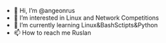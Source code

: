 - 👋 Hi, I’m @angeonrus
- 👀 I’m interested in Linux and Network Competitions
- 🌱 I’m currently learning Linux&BashSctipts&Python
- 📫 How to reach me Ruslan

<!---
angeonrus/angeonrus is a ✨ special ✨ repository because its `README.md` (this file) appears on your GitHub profile.
You can click the Preview link to take a look at your changes.
--->
